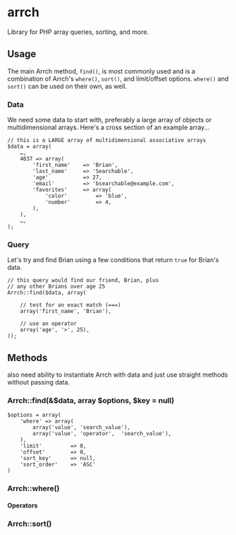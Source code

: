 arrch
=====

Library for PHP array queries, sorting, and more.

## Usage

The main Arrch method, `find()`, is most commonly used and is a combination of Arrch's `where()`, `sort()`, and limit/offset options. `where()` and `sort()` can be used on their own, as well.

### Data

We need some data to start with, preferably a large array of objects or multidimensional arrays. Here's a cross section of an example array...

	// this is a LARGE array of multidimensional associative arrays
	$data = array(
		…,
		4037 => array(
			'first_name'	=> 'Brian',
			'last_name'		=> 'Searchable',
			'age'			=> 27,
			'email'			=> 'bsearchable@example.com',
			'favorites'		=> array(
				'color'			=> 'blue',
				'number'		=> 4,
			),
		),
		…,
	);

### Query

Let's try and find Brian using a few conditions that return `true` for Brian's data.

	// this query would find our friend, Brian, plus
	// any other Brians over age 25
	Arrch::find($data, array(
		
		// test for an exact match (===)
		array('first_name', 'Brian'),
		
		// use an operator
		array('age', '>', 25),
	));

## Methods

also need ability to instantiate Arrch with data and just use straight methods without passing data.

### Arrch::find(&$data, array $options, $key = null)

	$options = array(
		'where' => array(
			array('value', 'search_value'),
			array('value', 'operator', 	'search_value'),
		),
		'limit' 		=> 0,
		'offset' 		=> 0,
		'sort_key'		=> null,
		'sort_order'	=> 'ASC'
	)

### Arrch::where()

#### Operators

### Arrch::sort()